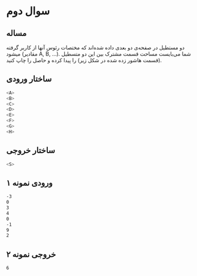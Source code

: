 # سوال دوم
## مساله
دو مستطیل در صفحه‌ی دو بعدی داده شده‌اند که مختصات رئوس آنها از کاربر گرفته میشود (مقادیر A, B, …)‌. شما می‌بایست مساحت قسمت مشترک بین این دو متسطیل (قسمت هاشور زده شده در شکل زیر)‌ را پیدا کرده و حاصل را چاپ کنید.



## ساختار ورودی

```sh
<A>
<B>
<C>
<D>
<E>
<F>
<G>
<H>
```

## ساختار خروجی

```sh
<S>
```

## ورودی نمونه ۱

```sh
-3
0
3
4
0
-1
9
2
```

## خروجی نمونه ۲

```sh
6
```

